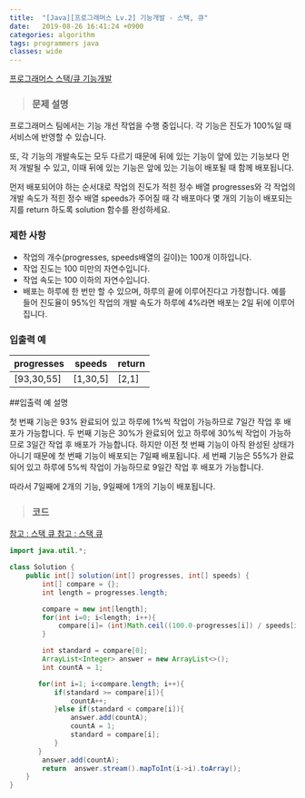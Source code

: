```yaml
---
title:  "[Java][프로그래머스 Lv.2] 기능개발 - 스택, 큐"
date:   2019-08-26 16:41:24 +0900
categories: algorithm
tags: programmers java
classes: wide
---  
```


[프로그래머스 스택/큐 기능개발](https://programmers.co.kr/learn/courses/30/lessons/42586)   

> ### 문제 설명  

프로그래머스 팀에서는 기능 개선 작업을 수행 중입니다. 각 기능은 진도가 100%일 때 서비스에 반영할 수 있습니다.

또, 각 기능의 개발속도는 모두 다르기 때문에 뒤에 있는 기능이 앞에 있는 기능보다 먼저 개발될 수 있고, 이때 뒤에 있는 기능은 앞에 있는 기능이 배포될 때 함께 배포됩니다.

먼저 배포되어야 하는 순서대로 작업의 진도가 적힌 정수 배열 progresses와 각 작업의 개발 속도가 적힌 정수 배열 speeds가 주어질 때 각 배포마다 몇 개의 기능이 배포되는지를 return 하도록 solution 함수를 완성하세요.

### 제한 사항

- 작업의 개수(progresses, speeds배열의 길이)는 100개 이하입니다.
- 작업 진도는 100 미만의 자연수입니다.
- 작업 속도는 100 이하의 자연수입니다.
- 배포는 하루에 한 번만 할 수 있으며, 하루의 끝에 이루어진다고 가정합니다. 예를 들어 진도율이 95%인 작업의 개발 속도가 하루에 4%라면 배포는 2일 뒤에 이루어집니다.

### 입출력 예

| progresses 	| speeds   	| return 	|
|------------	|----------	|--------	|
| [93,30,55] 	| [1,30,5] 	| [2,1]  	|

##입출력 예 설명

첫 번째 기능은 93% 완료되어 있고 하루에 1%씩 작업이 가능하므로 7일간 작업 후 배포가 가능합니다.
두 번째 기능은 30%가 완료되어 있고 하루에 30%씩 작업이 가능하므로 3일간 작업 후 배포가 가능합니다. 하지만 이전 첫 번째 기능이 아직 완성된 상태가 아니기 때문에 첫 번째 기능이 배포되는 7일째 배포됩니다.
세 번째 기능은 55%가 완료되어 있고 하루에 5%씩 작업이 가능하므로 9일간 작업 후 배포가 가능합니다.

따라서 7일째에 2개의 기능, 9일째에 1개의 기능이 배포됩니다.

>### 코드

[참고 : 스택 큐 ](​https://kingname.tistory.com/76​)
[참고 : 스택 큐 ](https://korbillgates.tistory.com/122)

```java
import java.util.*;

class Solution {
    public int[] solution(int[] progresses, int[] speeds) {
        int[] compare = {};
        int length = progresses.length;

        compare = new int[length];
        for(int i=0; i<length; i++){
            compare[i]= (int)Math.ceil((100.0-progresses[i]) / speeds[i]);
        }

        int standard = compare[0];
        ArrayList<Integer> answer = new ArrayList<>();
        int countA = 1;

       for(int i=1; i<compare.length; i++){
           if(standard >= compare[i]){
               countA++;
           }else if(standard < compare[i]){
               answer.add(countA);
               countA = 1;
               standard = compare[i];
           }
       }
        answer.add(countA);
        return  answer.stream().mapToInt(i->i).toArray();
    }
}
```


​
